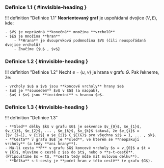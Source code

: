 ### Definice 1.1 { #invisible-heading }

!!! definition "Definice 1.1"
    **Neorientovaný graf** je uspořádaná dvojice $( V , E )$, kde:
    
    - $V$ je neprázdná **konečná** množina **vrcholů**
    - $E$ je množina **hran**
        - **Hrana** je dvouprvková podmnožina $V$ (čili neuspořádaná dvojice vrcholů)
        - Značíme {$u$ , $v$}



### Definice 1.2 { #invisible-heading }

!!! definition "Definice 1.2"
    Nechť $e$ = {$u$, $v$} je hrana v grafu $G$. Pak řekneme, že: 
    
    - vrcholy $u$ a $v$ jsou **koncové vrcholy** hrany $e$
    - $u$ je **sousedem** $v$ v $G$ (a naopak), 
    - $u$ i $v$ jsou **incidentní** s hranou $e$. 



### Definice 1.3 { #invisible-heading }

!!! definition "Definice 1.3"
    
    - **Sled** délky $k$ v grafu $G$ je sekvence $v_{0}$, $e_{1}$, $v_{1}$, $e_{2}$, ... , $e_{k}$, $v_{k}$ taková, že $e_{i}$ = {$v_{i−1}, v_{i}$} a $e_{i}$ ∈ $E(G)$ pro všechna $i$ = 1, ... , $k$.
    - **Cesta** v grafu $G$ je **sled**, ve kterém se **neopakují vrcholy** (a tedy **ani hrany**).
    - Má-li cesta **P** v grafu $G$ koncové vrcholy $s = v_{0}$ a $t = v_{k}$, mluvíme o cestě z $s$ do $t$, nebo o **s-t-cestě**. (Připouštíme $s = t$, **cesta tedy může mít nulovou délku**).
    - **Délka** s-t-cesty je **počet hran v této cestě** (v grafu $G$).
